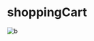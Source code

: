 # shoppingCart
![b](https://github.com/Morium-Nasa/BARC-non.edit/assets/76652494/74215d5a-c82d-4812-b8e7-d9efe1ec0dfb)
